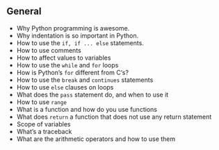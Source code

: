 ## General
- Why Python programming is awesome.
- Why indentation is so important in Python.
- How to use the `if, if ... else` statements.
- How to use comments
- How to affect values to variables
- How to use the `while` and `for` loops
- How is Python’s `for` different from C‘s?
- How to use the `break` and `continues` statements
- How to use `else` clauses on loops
- What does the `pass` statement do, and when to use it
- How to use `range`
- What is a function and how do you use functions
- What does `return` a function that does not use any return statement
- Scope of variables
- What’s a traceback
- What are the arithmetic operators and how to use them
